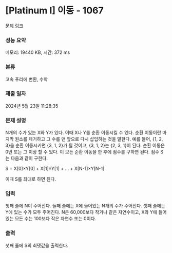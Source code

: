 # [Platinum I] 이동 - 1067 

[문제 링크](https://www.acmicpc.net/problem/1067) 

### 성능 요약

메모리: 19440 KB, 시간: 372 ms

### 분류

고속 푸리에 변환, 수학

### 제출 일자

2024년 5월 23일 11:28:35

### 문제 설명

<p>N개의 수가 있는 X와 Y가 있다. 이때 X나 Y를 순환 이동시킬 수 있다. 순환 이동이란 마지막 원소를 제거하고 그 수를 맨 앞으로 다시 삽입하는 것을 말한다. 예를 들어, {1, 2, 3}을 순환 이동시키면 {3, 1, 2}가 될 것이고, {3, 1, 2}는 {2, 3, 1}이 된다. 순환 이동은 0번 또는 그 이상 할 수 있다. 이 모든 순환 이동을 한 후에 점수를 구하면 된다. 점수 S는 다음과 같이 구한다.</p>

<p>S = X[0]×Y[0] + X[1]×Y[1] + ... + X[N-1]×Y[N-1]</p>

<p>이때 S를 최대로 하면 된다. </p>

### 입력 

 <p>첫째 줄에 N이 주어진다. 둘째 줄에는 X에 들어있는 N개의 수가 주어진다. 셋째 줄에는 Y에 있는 수가 모두 주어진다. N은 60,000보다 작거나 같은 자연수이고, X와 Y에 들어있는 모든 수는 100보다 작은 자연수 또는 0이다.</p>

### 출력 

 <p>첫째 줄에 S의 최댓값을 출력한다.</p>

